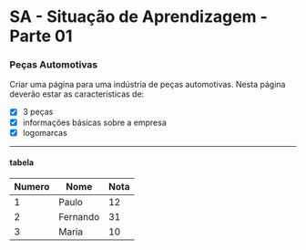 # SA - Situação de Aprendizagem - Parte 01

### Peças Automotivas ###

Criar uma página para uma indústria de peças automotivas.
Nesta página deverão estar as características de:
- [x] 3 peças
- [x] informações básicas sobre a empresa
- [x] logomarcas

---
#### tabela

Numero | Nome | Nota
--- | --- | ---
1 | Paulo | 12
2 | Fernando | 31
3 | Maria | 10
